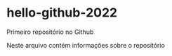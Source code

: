 # hello-github-2022
Primeiro repositório no Github

Neste arquivo contém informações sobre o repositório
